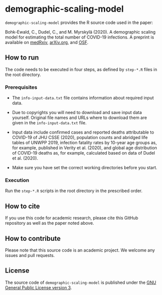 # demographic-scaling-model

`demographic-scaling-model` provides the R source code used in the paper: 

Bohk-Ewald, C., Dudel, C., and M. Myrskylä (2020). A demographic scaling model for estimating the total number of COVID-19 infections. A preprint is available on [medRxiv](https://www.medrxiv.org/content/10.1101/2020.04.23.20077719v2), [arXiv.org](https://arxiv.org/abs/2004.12836), and [OSF](https://dx.doi.org/10.17605/OSF.IO/GQYJA).

## How to run

The code needs to be executed in four steps, as defined by `step-*.R` files in the root directory.

### Prerequisites

- The `info-input-data.txt` file contains information about required input data.
  
- Due to copyrights you will need to download and save input data yourself. Original file names and URLs where to download them are given in the `info-input-data.txt` file. 

- Input data include confirmed cases and reported deaths attributable to COVID-19 of JHU CSSE (2020), population counts and abridged life tables of UNWPP 2019, infection fatality rates by 10-year age groups as, for example, published in Verity et al. (2020), and global age distribution of COVID-19 deaths as, for example, calculated based on data of Dudel et al. (2020).

- Make sure you have set the correct working directories before you start. 

### Execution

Run the `step-*.R` scripts in the root directory in the prescribed order.

## How to cite

If you use this code for academic research, please cite this GitHub repository as well as the paper noted above. 

## How to contribute

Please note that this source code is an academic project. We welcome any issues and pull requests.

## License

The source code of `demographic-scaling-model` is published under the [GNU General Public License version 3](https://www.gnu.org/licenses/gpl-3.0.en.html). 

